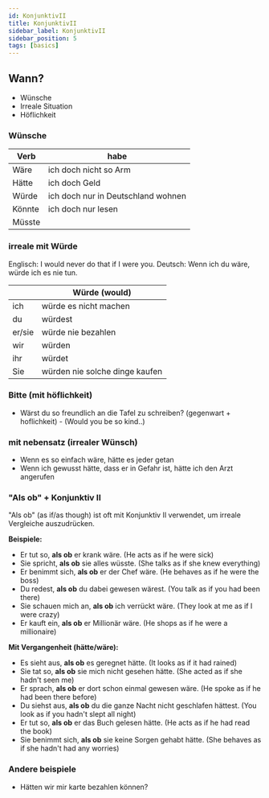 ```yaml
---
id: KonjunktivII
title: KonjunktivII
sidebar_label: KonjunktivII
sidebar_position: 5
tags: [basics]
---
```


## Wann?

- Wünsche
- Irreale Situation
- Höflichkeit

### Wünsche

| Verb   | habe                               |
| ------ | ---------------------------------- |
| Wäre   | ich doch nicht so Arm              |
| Hätte  | ich doch Geld                      |
| Würde  | ich doch nur in Deutschland wohnen |
| Könnte | ich doch nur lesen                 |
| Müsste |                                    |

### irreale mit Würde

Englisch: I would never do that if I were you.
Deutsch: Wenn ich du wäre, würde ich es nie tun.

|        | Würde (would)                  |
| ------ | ------------------------------ |
| ich    | würde es nicht machen          |
| du     | würdest                        |
| er/sie | würde nie bezahlen             |
| wir    | würden                         |
| ihr    | würdet                         |
| Sie    | würden nie solche dinge kaufen |

### Bitte (mit höflichkeit)

- Wärst du so freundlich an die Tafel zu schreiben? (gegenwart + hoflichkeit) - (Would you be so kind..)

### mit nebensatz (irrealer Wünsch)

- Wenn es so einfach wäre, hätte es jeder getan
- Wenn ich gewusst hätte, dass er in Gefahr ist, hätte ich den Arzt angerufen

### "Als ob" + Konjunktiv II

"Als ob" (as if/as though) ist oft mit Konjunktiv II verwendet, um irreale Vergleiche auszudrücken.

**Beispiele:**

- Er tut so, **als ob** er krank wäre. (He acts as if he were sick)
- Sie spricht, **als ob** sie alles wüsste. (She talks as if she knew everything)
- Er benimmt sich, **als ob** er der Chef wäre. (He behaves as if he were the boss)
- Du redest, **als ob** du dabei gewesen wärest. (You talk as if you had been there)
- Sie schauen mich an, **als ob** ich verrückt wäre. (They look at me as if I were crazy)
- Er kauft ein, **als ob** er Millionär wäre. (He shops as if he were a millionaire)

**Mit Vergangenheit (hätte/wäre):**

- Es sieht aus, **als ob** es geregnet hätte. (It looks as if it had rained)
- Sie tat so, **als ob** sie mich nicht gesehen hätte. (She acted as if she hadn't seen me)
- Er sprach, **als ob** er dort schon einmal gewesen wäre. (He spoke as if he had been there before)
- Du siehst aus, **als ob** du die ganze Nacht nicht geschlafen hättest. (You look as if you hadn't slept all night)
- Er tut so, **als ob** er das Buch gelesen hätte. (He acts as if he had read the book)
- Sie benimmt sich, **als ob** sie keine Sorgen gehabt hätte. (She behaves as if she hadn't had any worries)

### Andere beispiele

- Hätten wir mir karte bezahlen können?
